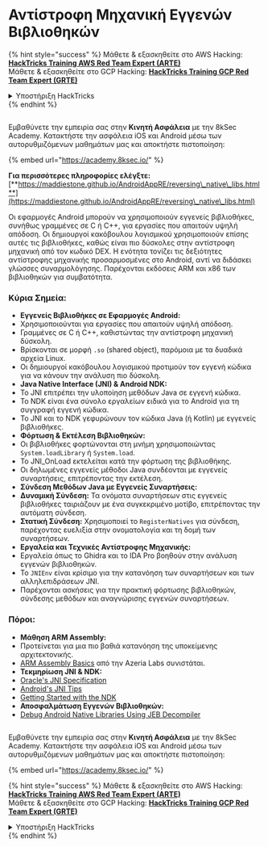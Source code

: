 # Αντίστροφη Μηχανική Εγγενών Βιβλιοθηκών

{% hint style="success" %}
Μάθετε & εξασκηθείτε στο AWS Hacking:<img src="/.gitbook/assets/arte.png" alt="" data-size="line">[**HackTricks Training AWS Red Team Expert (ARTE)**](https://training.hacktricks.xyz/courses/arte)<img src="/.gitbook/assets/arte.png" alt="" data-size="line">\
Μάθετε & εξασκηθείτε στο GCP Hacking: <img src="/.gitbook/assets/grte.png" alt="" data-size="line">[**HackTricks Training GCP Red Team Expert (GRTE)**<img src="/.gitbook/assets/grte.png" alt="" data-size="line">](https://training.hacktricks.xyz/courses/grte)

<details>

<summary>Υποστήριξη HackTricks</summary>

* Ελέγξτε τα [**σχέδια συνδρομής**](https://github.com/sponsors/carlospolop)!
* **Εγγραφείτε στην** 💬 [**ομάδα Discord**](https://discord.gg/hRep4RUj7f) ή στην [**ομάδα telegram**](https://t.me/peass) ή **ακολουθήστε** μας στο **Twitter** 🐦 [**@hacktricks\_live**](https://twitter.com/hacktricks\_live)**.**
* **Μοιραστείτε κόλπα hacking υποβάλλοντας PRs στα** [**HackTricks**](https://github.com/carlospolop/hacktricks) και [**HackTricks Cloud**](https://github.com/carlospolop/hacktricks-cloud) github repos.

</details>
{% endhint %}

<figure><img src="/.gitbook/assets/image (2).png" alt=""><figcaption></figcaption></figure>

Εμβαθύνετε την εμπειρία σας στην **Κινητή Ασφάλεια** με την 8kSec Academy. Κατακτήστε την ασφάλεια iOS και Android μέσω των αυτορυθμιζόμενων μαθημάτων μας και αποκτήστε πιστοποίηση:

{% embed url="https://academy.8ksec.io/" %}


**Για περισσότερες πληροφορίες ελέγξτε:** [**https://maddiestone.github.io/AndroidAppRE/reversing\_native\_libs.html**](https://maddiestone.github.io/AndroidAppRE/reversing\_native\_libs.html)

Οι εφαρμογές Android μπορούν να χρησιμοποιούν εγγενείς βιβλιοθήκες, συνήθως γραμμένες σε C ή C++, για εργασίες που απαιτούν υψηλή απόδοση. Οι δημιουργοί κακόβουλου λογισμικού χρησιμοποιούν επίσης αυτές τις βιβλιοθήκες, καθώς είναι πιο δύσκολες στην αντίστροφη μηχανική από τον κωδικό DEX. Η ενότητα τονίζει τις δεξιότητες αντίστροφης μηχανικής προσαρμοσμένες στο Android, αντί να διδάσκει γλώσσες συναρμολόγησης. Παρέχονται εκδόσεις ARM και x86 των βιβλιοθηκών για συμβατότητα.

### Κύρια Σημεία:

* **Εγγενείς Βιβλιοθήκες σε Εφαρμογές Android:**
* Χρησιμοποιούνται για εργασίες που απαιτούν υψηλή απόδοση.
* Γραμμένες σε C ή C++, καθιστώντας την αντίστροφη μηχανική δύσκολη.
* Βρίσκονται σε μορφή `.so` (shared object), παρόμοια με τα δυαδικά αρχεία Linux.
* Οι δημιουργοί κακόβουλου λογισμικού προτιμούν τον εγγενή κώδικα για να κάνουν την ανάλυση πιο δύσκολη.
* **Java Native Interface (JNI) & Android NDK:**
* Το JNI επιτρέπει την υλοποίηση μεθόδων Java σε εγγενή κώδικα.
* Το NDK είναι ένα σύνολο εργαλείων ειδικά για το Android για τη συγγραφή εγγενή κώδικα.
* Το JNI και το NDK γεφυρώνουν τον κώδικα Java (ή Kotlin) με εγγενείς βιβλιοθήκες.
* **Φόρτωση & Εκτέλεση Βιβλιοθηκών:**
* Οι βιβλιοθήκες φορτώνονται στη μνήμη χρησιμοποιώντας `System.loadLibrary` ή `System.load`.
* Το JNI\_OnLoad εκτελείται κατά την φόρτωση της βιβλιοθήκης.
* Οι δηλωμένες εγγενείς μέθοδοι Java συνδέονται με εγγενείς συναρτήσεις, επιτρέποντας την εκτέλεση.
* **Σύνδεση Μεθόδων Java με Εγγενείς Συναρτήσεις:**
* **Δυναμική Σύνδεση:** Τα ονόματα συναρτήσεων στις εγγενείς βιβλιοθήκες ταιριάζουν με ένα συγκεκριμένο μοτίβο, επιτρέποντας την αυτόματη σύνδεση.
* **Στατική Σύνδεση:** Χρησιμοποιεί το `RegisterNatives` για σύνδεση, παρέχοντας ευελιξία στην ονοματολογία και τη δομή των συναρτήσεων.
* **Εργαλεία και Τεχνικές Αντίστροφης Μηχανικής:**
* Εργαλεία όπως το Ghidra και το IDA Pro βοηθούν στην ανάλυση εγγενών βιβλιοθηκών.
* Το `JNIEnv` είναι κρίσιμο για την κατανόηση των συναρτήσεων και των αλληλεπιδράσεων JNI.
* Παρέχονται ασκήσεις για την πρακτική φόρτωσης βιβλιοθηκών, σύνδεσης μεθόδων και αναγνώρισης εγγενών συναρτήσεων.

### Πόροι:

* **Μάθηση ARM Assembly:**
* Προτείνεται για μια πιο βαθιά κατανόηση της υποκείμενης αρχιτεκτονικής.
* [ARM Assembly Basics](https://azeria-labs.com/writing-arm-assembly-part-1/) από την Azeria Labs συνιστάται.
* **Τεκμηρίωση JNI & NDK:**
* [Oracle's JNI Specification](https://docs.oracle.com/javase/7/docs/technotes/guides/jni/spec/jniTOC.html)
* [Android's JNI Tips](https://developer.android.com/training/articles/perf-jni)
* [Getting Started with the NDK](https://developer.android.com/ndk/guides/)
* **Αποσφαλμάτωση Εγγενών Βιβλιοθηκών:**
* [Debug Android Native Libraries Using JEB Decompiler](https://medium.com/@shubhamsonani/how-to-debug-android-native-libraries-using-jeb-decompiler-eec681a22cf3)


<figure><img src="/.gitbook/assets/image (2).png" alt=""><figcaption></figcaption></figure>

Εμβαθύνετε την εμπειρία σας στην **Κινητή Ασφάλεια** με την 8kSec Academy. Κατακτήστε την ασφάλεια iOS και Android μέσω των αυτορυθμιζόμενων μαθημάτων μας και αποκτήστε πιστοποίηση:

{% embed url="https://academy.8ksec.io/" %}

{% hint style="success" %}
Μάθετε & εξασκηθείτε στο AWS Hacking:<img src="/.gitbook/assets/arte.png" alt="" data-size="line">[**HackTricks Training AWS Red Team Expert (ARTE)**](https://training.hacktricks.xyz/courses/arte)<img src="/.gitbook/assets/arte.png" alt="" data-size="line">\
Μάθετε & εξασκηθείτε στο GCP Hacking: <img src="/.gitbook/assets/grte.png" alt="" data-size="line">[**HackTricks Training GCP Red Team Expert (GRTE)**<img src="/.gitbook/assets/grte.png" alt="" data-size="line">](https://training.hacktricks.xyz/courses/grte)

<details>

<summary>Υποστήριξη HackTricks</summary>

* Ελέγξτε τα [**σχέδια συνδρομής**](https://github.com/sponsors/carlospolop)!
* **Εγγραφείτε στην** 💬 [**ομάδα Discord**](https://discord.gg/hRep4RUj7f) ή στην [**ομάδα telegram**](https://t.me/peass) ή **ακολουθήστε** μας στο **Twitter** 🐦 [**@hacktricks\_live**](https://twitter.com/hacktricks\_live)**.**
* **Μοιραστείτε κόλπα hacking υποβάλλοντας PRs στα** [**HackTricks**](https://github.com/carlospolop/hacktricks) και [**HackTricks Cloud**](https://github.com/carlospolop/hacktricks-cloud) github repos.

</details>
{% endhint %}
